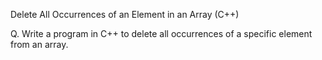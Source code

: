 Delete All Occurrences of an Element in an Array (C++)

Q. Write a program in C++ to delete all occurrences of a specific element from an array.

